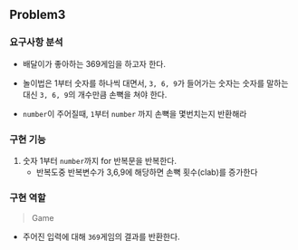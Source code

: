 ## Problem3

### 요구사항 분석

- 배달이가 좋아하는 369게임을 하고자 한다. 

- 놀이법은 1부터 숫자를 하나씩 대면서, ``3, 6, 9``가 들어가는 숫자는 숫자를 말하는 대신 
``3, 6, 9``의 개수만큼 손뼉을 쳐야 한다.
- ``number``이 주어질때, ``1``부터 ``number`` 까지 손뼉을 몇번치는지 반환해라


### 구현 기능

1. 숫자 1부터 ``number``까지 for 반복문을 반복한다.
   * 반복도중 반복변수가 3,6,9에 해당하면 손뼉 횟수(clab)를 증가한다 


### 구현 역할

> Game

- 주어진 입력에 대해 ``369``게임의 결과를 반환한다.

